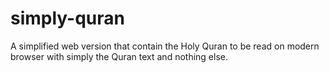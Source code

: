 simply-quran
============

A simplified web version that contain the Holy Quran to be read on modern browser with simply the Quran text and nothing else.
